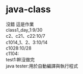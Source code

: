 # java-class 
沒錯 這是作業  
class1_day_1:9/30  
c2、c21、c22:10/7  
c1014_1、2、3:10/14  
c1028:10/28  
c1104:  
test1:幹沒做完  
java tester:用於自動編譯與執行程式   
